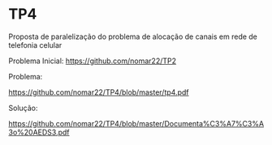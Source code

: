 # TP4

Proposta de paralelização do problema de alocação de canais em rede de telefonia celular

Problema Inicial:
https://github.com/nomar22/TP2

Problema:

https://github.com/nomar22/TP4/blob/master/tp4.pdf


Solução:

https://github.com/nomar22/TP4/blob/master/Documenta%C3%A7%C3%A3o%20AEDS3.pdf
